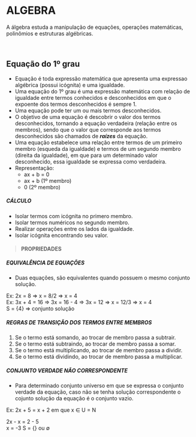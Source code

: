 # ALGEBRA
A álgebra estuda a manipulação de equações, operações matemáticas, polinômios e estruturas algébricas.

<br>

## Equação do 1º grau
* Equação é toda expressão matemática que apresenta uma expressao algébrica (possui icógnita) e uma igualdade.
* Uma equação do 1º grau é uma expressão matemática com relação de igualdade entre termos conhecidos e desconhecidos em que o expoente dos termos desconhecidos é sempre 1.
* Uma equação pode ter um ou mais termos desconhecidos.
* O objetivo de uma equação é descobrir o valor dos termos desconhecidos, tornando a equação verdadeira (relação entre os membros), sendo que o valor que corresponde aos termos desconhecidos são chamados de ***raízes*** da equação.
* Uma equação estabelece uma relação entre termos de um primeiro membro (esqueda da igualdade) e termos de um segundo membro (direita da igualdade), em que para um determinado valor desconhecido, essa igualdade se expressa como verdadeira.
* Representação:
  - ax + b = 0
  - ax + b (1º membro)
  - 0 (2º membro)

##### CÁLCULO
* Isolar termos com icógnita no primero membro.
* Isolar termos numéricos no segundo membro.
* Realizar operações entre os lados da igualdade.
* Isolar icógnita encontrando seu valor.

> #### PROPRIEDADES

##### EQUIVALÊNCIA DE EQUAÇÕES
* Duas equações, são equivalentes quando possuem o mesmo conjunto solução.

Ex: 2x = 8  => x = 8/2 => x = 4  
Ex: 3x + 4 = 16 => 3x = 16 - 4 => 3x = 12 => x = 12/3 => x = 4  
S = {4} => conjunto solução

##### REGRAS DE TRANSIÇÃO DOS TERMOS ENTRE MEMBROS
1. Se o termo está somando, ao trocar de membro passa a subtrair.
2. Se o termo está subtraindo, ao trocar de membro passa a somar.
3. Se o termo está multiplicando, ao trocar de membro passa a dividir.
4. Se o termo está dividindo, ao trocar de membro passa a multiplicar.

##### CONJUNTO VERDADE NÃO CORRESPONDENTE
* Para determinado conjunto universo em que se expressa o conjunto verdade da equação, caso não se tenha solução correspondente o cojunto solução da equação é o conjunto vazio.

Ex: 2x + 5 = x + 2  em que x ∈ U = N  

2x - x = 2 - 5  
x = -3
S = {} ou ∅


